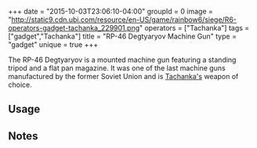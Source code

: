 +++
date = "2015-10-03T23:06:10-04:00"
groupId = 0
image = "http://static9.cdn.ubi.com/resource/en-US/game/rainbow6/siege/R6-operators-gadget-tachanka_229901.png"
operators = ["Tachanka"]
tags = ["gadget","Tachanka"]
title = "RP-46 Degtyaryov Machine Gun"
type = "gadget"
unique = true
+++

The RP-46 Degtyaryov is a mounted machine gun featuring a standing tripod and a flat pan magazine. It
was one of the last machine guns manufactured by the former Soviet Union and is [Tachanka's]() weapon of choice.

## Usage

## Notes
